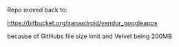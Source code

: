 Repo moved back to:

https://bitbucket.org/xanaxdroid/vendor_googleapps

because of GitHubs file size limit and Velvet being 200MB
